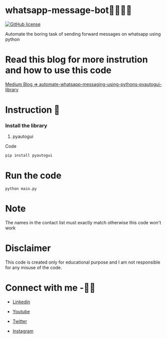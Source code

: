 # whatsapp-message-bot🐱‍🏍🐱‍🏍
[![GitHub license](https://img.shields.io/github/license/Santhoshkumard11/whatsapp-message-bot)](https://github.com/Santhoshkumard11/whatsapp-message-bot/blob/master/LICENSE)
<!--[![GitHub forks](https://img.shields.io/github/license/Santhoshkumard11/whatsapp-message-bot)](https://github.com/Santhoshkumard11/whatsapp-message-bot/network)[![GitHub stars](https://img.shields.io/github/license/Santhoshkumard11/whatsapp-message-bot)](https://github.com/Santhoshkumard11/whatsapp-message-bot/stargazers)-->

Automate the boring task of sending forward messages on whatsapp using python

# Read this blog for more instrution and how to use this code

[Medium Blog => automate-whatsapp-messaging-using-pythons-pyautogui-library](https://medium.com/@santhoshkdhana/automate-whatsapp-messaging-using-pythons-pyautogui-library-866608f5e55d)


# Instruction 📄

### Install the library
 1) pyautogui
 
 Code

```
pip install pyautogui 
```



# Run the code
```
python main.py
```

# Note
The names in the contact list must exactly match otherwise this code won't work


# Disclaimer
This code is created only for educational purpose and I am not responsible for any misuse of the code. 

# Connect with me -🎯🎯

* [Linkedin](https://www.linkedin.com/in/santhosh-kumar-dhanasekaran-85a89b131/)

* [Youtube](https://www.youtube.com/channel/UCyJBMhkN3MlHHWWZrDDtXPQ)

* [Twitter](https://twitter.com/santhos12551)

* [Instagram](https://www.instagram.com/santhoshgoku/?hl=en)
